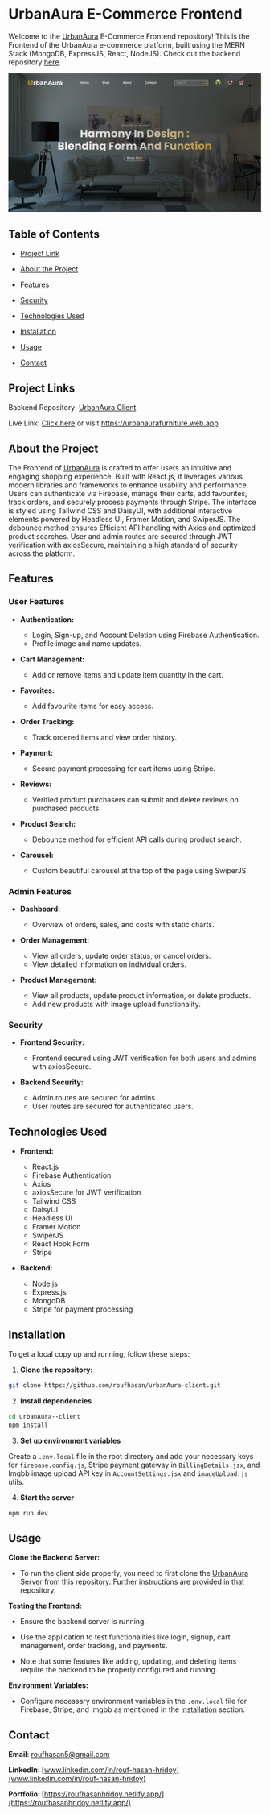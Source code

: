 # UrbanAura E-Commerce Frontend

Welcome to the [UrbanAura](https://urbanaurafurniture.web.app/) E-Commerce Frontend repository! This is the Frontend of the UrbanAura e-commerce platform, built using the MERN Stack (MongoDB, ExpressJS, React, NodeJS). Check out the backend repository [here](https://github.com/roufhasan/urbanAura-server).

![UrbanAura Thumbnail](./public/urbanAura%20thumbnail.png)

## Table of Contents

- [Project Link](#project-links)

- [About the Project](#about-the-project)

- [Features](#features)

- [Security](#security)

- [Technologies Used](#technologies-used)

- [Installation](#installation)

- [Usage](#usage)

- [Contact](#contact)

## Project Links

Backend Repository: [UrbanAura Client](https://github.com/roufhasan/urbanAura-server)

Live Link: [Click here](https://urbanaurafurniture.web.app/) or visit https://urbanaurafurniture.web.app

## About the Project

The Frontend of [UrbanAura](https://urbanaurafurniture.web.app/) is crafted to offer users an intuitive and engaging shopping experience. Built with React.js, it leverages various modern libraries and frameworks to enhance usability and performance. Users can authenticate via Firebase, manage their carts, add favourites, track orders, and securely process payments through Stripe. The interface is styled using Tailwind CSS and DaisyUI, with additional interactive elements powered by Headless UI, Framer Motion, and SwiperJS. The debounce method ensures Efficient API handling with Axios and optimized product searches. User and admin routes are secured through JWT verification with axiosSecure, maintaining a high standard of security across the platform.

## Features

### User Features

- **Authentication:**

  - Login, Sign-up, and Account Deletion using Firebase Authentication.
  - Profile image and name updates.

- **Cart Management:**

  - Add or remove items and update item quantity in the cart.

- **Favorites:**

  - Add favourite items for easy access.

- **Order Tracking:**

  - Track ordered items and view order history.

- **Payment:**

  - Secure payment processing for cart items using Stripe.

- **Reviews:**

  - Verified product purchasers can submit and delete reviews on purchased products.

- **Product Search:**

  - Debounce method for efficient API calls during product search.

- **Carousel:**
  - Custom beautiful carousel at the top of the page using SwiperJS.

### Admin Features

- **Dashboard:**

  - Overview of orders, sales, and costs with static charts.

- **Order Management:**

  - View all orders, update order status, or cancel orders.
  - View detailed information on individual orders.

- **Product Management:**
  - View all products, update product information, or delete products.
  - Add new products with image upload functionality.

### Security

- **Frontend Security:**

  - Frontend secured using JWT verification for both users and admins with axiosSecure.

- **Backend Security:**

  - Admin routes are secured for admins.
  - User routes are secured for authenticated users.

## Technologies Used

- **Frontend:**

  - React.js
  - Firebase Authentication
  - Axios
  - axiosSecure for JWT verification
  - Tailwind CSS
  - DaisyUI
  - Headless UI
  - Framer Motion
  - SwiperJS
  - React Hook Form
  - Stripe

- **Backend:**

  - Node.js
  - Express.js
  - MongoDB
  - Stripe for payment processing

## Installation

To get a local copy up and running, follow these steps:

1. **Clone the repository:**

```sh
git clone https://github.com/roufhasan/urbanAura-client.git
```

2. **Install dependencies**

```sh
cd urbanAura--client
npm install
```

3. **Set up environment variables**

Create a `.env.local` file in the root directory and add your necessary keys for `firebase.config.js`, Stripe payment gateway in `BillingDetails.jsx`, and Imgbb image upload API key in `AccountSettings.jsx` and `imageUpload.js` utils.

4. **Start the server**

```sh
npm run dev
```

## Usage

**Clone the Backend Server:**

- To run the client side properly, you need to first clone the [UrbanAura Server](https://github.com/roufhasan/urbanAura-server) from this [repository](https://github.com/roufhasan/urbanAura-server). Further instructions are provided in that repository.

**Testing the Frontend:**

- Ensure the backend server is running.

- Use the application to test functionalities like login, signup, cart management, order tracking, and payments.

- Note that some features like adding, updating, and deleting items require the backend to be properly configured and running.

**Environment Variables:**

- Configure necessary environment variables in the `.env.local` file for Firebase, Stripe, and Imgbb as mentioned in the [installation](#installation) section.

## Contact

**Email**: [roufhasan5@gmail.com](mailto:roufhasan5@gmail.com)

**LinkedIn**: [www.linkedin.com/in/rouf-hasan-hridoy](www.linkedin.com/in/rouf-hasan-hridoy)

**Portfolio**: [https://roufhasanhridoy.netlify.app/](https://roufhasanhridoy.netlify.app/)
